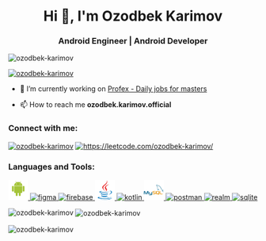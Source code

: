 <h1 align="center">Hi 👋, I'm Ozodbek Karimov</h1>
<h3 align="center">Android Engineer | Android Developer</h3>

<p align="left"> <img src="https://komarev.com/ghpvc/?username=ozodbek-karimov&label=Profile%20views&color=0e75b6&style=flat" alt="ozodbek-karimov" /> </p>

<p align="left"> <a href="https://github.com/ryo-ma/github-profile-trophy"><img src="https://github-profile-trophy.vercel.app/?username=ozodbek-karimov" alt="ozodbek-karimov" /></a> </p>

- 🔭 I’m currently working on [Profex - Daily jobs for masters](https://github.com/profexuz)

- 📫 How to reach me **ozodbek.karimov.official**

<h3 align="left">Connect with me:</h3>
<p align="left">
<a href="https://linkedin.com/in/ozodbek-karimov" target="blank"><img align="center" src="https://raw.githubusercontent.com/rahuldkjain/github-profile-readme-generator/master/src/images/icons/Social/linked-in-alt.svg" alt="ozodbek-karimov" height="30" width="40" /></a>
<a href="https://www.leetcode.com/https://leetcode.com/ozodbek-karimov/" target="blank"><img align="center" src="https://raw.githubusercontent.com/rahuldkjain/github-profile-readme-generator/master/src/images/icons/Social/leet-code.svg" alt="https://leetcode.com/ozodbek-karimov/" height="30" width="40" /></a>
</p>

<h3 align="left">Languages and Tools:</h3>
<p align="left"> <a href="https://developer.android.com" target="_blank" rel="noreferrer"> <img src="https://raw.githubusercontent.com/devicons/devicon/master/icons/android/android-original-wordmark.svg" alt="android" width="40" height="40"/> </a> <a href="https://www.figma.com/" target="_blank" rel="noreferrer"> <img src="https://www.vectorlogo.zone/logos/figma/figma-icon.svg" alt="figma" width="40" height="40"/> </a> <a href="https://firebase.google.com/" target="_blank" rel="noreferrer"> <img src="https://www.vectorlogo.zone/logos/firebase/firebase-icon.svg" alt="firebase" width="40" height="40"/> </a> <a href="https://www.java.com" target="_blank" rel="noreferrer"> <img src="https://raw.githubusercontent.com/devicons/devicon/master/icons/java/java-original.svg" alt="java" width="40" height="40"/> </a> <a href="https://kotlinlang.org" target="_blank" rel="noreferrer"> <img src="https://www.vectorlogo.zone/logos/kotlinlang/kotlinlang-icon.svg" alt="kotlin" width="40" height="40"/> </a> <a href="https://www.mysql.com/" target="_blank" rel="noreferrer"> <img src="https://raw.githubusercontent.com/devicons/devicon/master/icons/mysql/mysql-original-wordmark.svg" alt="mysql" width="40" height="40"/> </a> <a href="https://postman.com" target="_blank" rel="noreferrer"> <img src="https://www.vectorlogo.zone/logos/getpostman/getpostman-icon.svg" alt="postman" width="40" height="40"/> </a> <a href="https://realm.io/" target="_blank" rel="noreferrer"> <img src="https://raw.githubusercontent.com/bestofjs/bestofjs-webui/8665e8c267a0215f3159df28b33c365198101df5/public/logos/realm.svg" alt="realm" width="40" height="40"/> </a> <a href="https://www.sqlite.org/" target="_blank" rel="noreferrer"> <img src="https://www.vectorlogo.zone/logos/sqlite/sqlite-icon.svg" alt="sqlite" width="40" height="40"/> </a> </p>

<p><img align="left" src="https://github-readme-stats.vercel.app/api/top-langs?username=ozodbek-karimov&show_icons=true&locale=en&layout=compact" alt="ozodbek-karimov" /></p>

<p>&nbsp;<img align="center" src="https://github-readme-stats.vercel.app/api?username=ozodbek-karimov&show_icons=true&locale=en" alt="ozodbek-karimov" /></p>

<p><img align="center" src="https://github-readme-streak-stats.herokuapp.com/?user=ozodbek-karimov&" alt="ozodbek-karimov" /></p>
